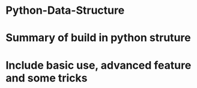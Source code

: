 # Python-Data-Structure
# Summary of build in python struture
# Include basic use, advanced feature and some tricks
